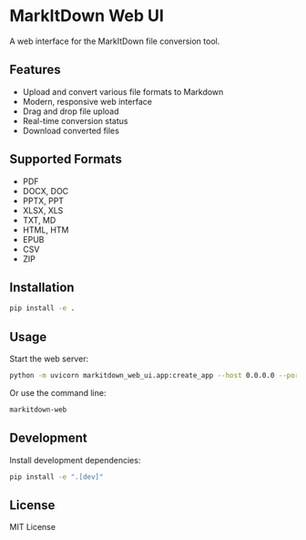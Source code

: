 # MarkItDown Web UI

A web interface for the MarkItDown file conversion tool.

## Features

- Upload and convert various file formats to Markdown
- Modern, responsive web interface
- Drag and drop file upload
- Real-time conversion status
- Download converted files

## Supported Formats

- PDF
- DOCX, DOC
- PPTX, PPT
- XLSX, XLS
- TXT, MD
- HTML, HTM
- EPUB
- CSV
- ZIP

## Installation

```bash
pip install -e .
```

## Usage

Start the web server:

```bash
python -m uvicorn markitdown_web_ui.app:create_app --host 0.0.0.0 --port 8100
```

Or use the command line:

```bash
markitdown-web
```

## Development

Install development dependencies:

```bash
pip install -e ".[dev]"
```

## License

MIT License

